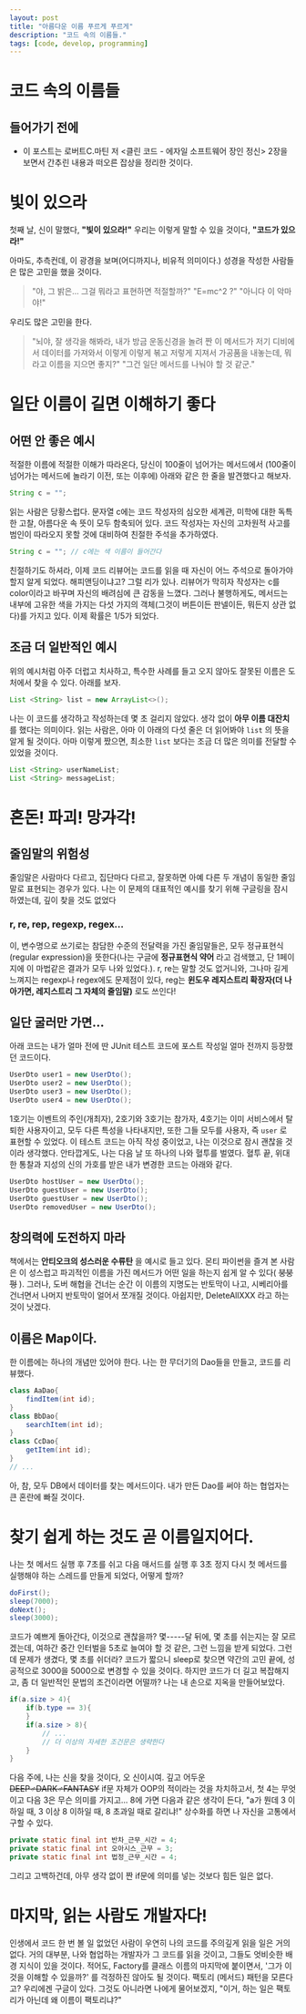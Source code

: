 ```yaml
---
layout: post
title: "아름다운 이름 푸르게 푸르게"
description: "코드 속의 이름들."
tags: [code, develop, programming]
---
```



# 코드 속의 이름들

## 들어가기 전에
* 이 포스트는 로버트C.마틴 저 <클린 코드 - 에자일 소프트웨어 장인 정신> 2장을 보면서 간추린 내용과 떠오른 잡상을 정리한 것이다.

# 빛이 있으라

첫째 날, 신이 말했다, __"빛이 있으라!"__ 우리는 이렇게 말할 수 있을 것이다, __"코드가 있으라!"__ 

아마도, 추측컨데, 이 광경을 보며(어디까지나, 비유적 의미이다.) 성경을 작성한 사람들은 많은 고민을 했을 것이다.

>"야, 그 밝은... 그걸 뭐라고 표현하면 적절할까?" 
>"E=mc^2 ?" 
>"아니다 이 악마야!" 

우리도 많은 고민을 한다.

>"뇌야, 잘 생각을 해봐라, 내가 방금 운동신경을 놀려 짠 이 메서드가 저기 디비에서 데이터를 가져와서 이렇게 이렇게 볶고 저렇게 지져서 가공품을 내놓는데, 뭐라고 이름을 지으면 좋지?"
>"그건 일단 메서드를 나눠야 할 것 같군."

# 일단 이름이 길면 이해하기 좋다

## 어떤 안 좋은 예시

적절한 이름에 적절한 이해가 따라온다, 당신이 100줄이 넘어가는 메서드에서 (100줄이 넘어가는 메서드에 놀라기 이전, 또는 이후에) 아래와 같은 한 줄을 발견했다고 해보자.

```java
String c = "";
```

읽는 사람은 당황스럽다. 문자열 c에는 코드 작성자의 심오한 세계관, 미학에 대한 독특한 고찰, 아름다운 속 뜻이 모두 함축되어 있다. 코드 작성자는 자신의 고차원적 사고를 범인이 따라오지 못할 것에 대비하여 친절한 주석을 추가하였다.

```java
String c = ""; // c에는 색 이름이 들어간다
``` 

친절하기도 하셔라, 이제 코드 리뷰어는 코드를 읽을 때 자신이 어느 주석으로 돌아가야 할지 알게 되었다. 해피앤딩이냐고? 그럴 리가 있나. 리뷰어가 막히자 작성자는 c를 color이라고 바꾸며 자신의 배려심에 큰 감동을 느꼈다. 그러나 불행하게도, 메서드는 내부에 고유한 색을 가지는 다섯 가지의 객체(그것이 버튼이든 판넬이든, 뭐든지 상관 없다)를 가지고 있다. 이제 확률은 1/5가 되었다.

## 조금 더 일반적인 예시

위의 예시처럼 아주 더럽고 치사하고, 특수한 사례를 들고 오지 않아도 잘못된 이름은 도처에서 찾을 수 있다. 아래를 보자.

```java
List <String> list = new ArrayList<>();
```

나는 이 코드를 생각하고 작성하는데 몇 초 걸리지 않았다. 생각 없이 __아무 이름 대잔치__ 를 했다는 의미이다. 읽는 사람은, 아마 이 아래의 다섯 줄은 더 읽어봐야 `list` 의 뜻을 알게 될 것이다. 아마 이렇게 짰으면, 최소한 `list` 보다는 조금 더 많은 의미를 전달할 수 있었을 것이다.

```java
List <String> userNameList;
List <String> messageList;
```

# 혼돈! 파괴! 망~~가~~각!

## 줄임말의 위험성

줄임말은 사람마다 다르고, 집단마다 다르고, 잘못하면 아예 다른 두 개념이 동일한 줄임말로 표현되는 경우가 있다. 나는 이 문제의 대표적인 예시를 찾기 위해 구글링을 잠시 하였는데, 깊이 찾을 것도 없었다

### r, re, rep, regexp, regex...

이, 변수명으로 쓰기로는 참담한 수준의 전달력을 가진 줄임말들은, 모두 정규표현식(regular expression)을 뜻한다(나는 구글에 __정규표현식 약어__ 라고 검색했고, 단 1페이지에 이 마법같은 결과가 모두 나와 있었다.). r, re는 말할 것도 없거니와, 그나마 길게 느껴지는 regexp나 regex에도 문제점이 있다, reg는 __윈도우 레지스트리 확장자(더 나아가면, 레지스트리 그 자체의 줄임말)__ 로도 쓰인다!

## 일단 굴러만 가면...

아래 코드는 내가 얼마 전에 딴 JUnit 테스트 코드에 포스트 작성일 얼마 전까지 등장했던 코드이다.

```java
UserDto user1 = new UserDto();
UserDto user2 = new UserDto();
UserDto user3 = new UserDto();
UserDto user4 = new UserDto();
```

1호기는 이벤트의 주인(개최자), 2호기와 3호기는 참가자, 4호기는 이미 서비스에서 탈퇴한 사용자이고, 모두 다른 특성을 나타내지만, 또한 그들 모두를 사용자, 즉 `user` 로 표현할 수 있었다. 이 테스트 코드는 아직 작성 중이었고, 나는 이것으로 잠시 괜찮을 것이라 생각했다. 안타깝게도, 나는 다음 날 또 하나의 나와 혈투를 벌였다. 혈투 끝, 위대한 통찰과 지성의 신의 가호를 받은 내가 변경한 코드는 아래와 같다.

```java
UserDto hostUser = new UserDto();
UserDto guestUser = new UserDto();
UserDto guestUser = new UserDto();
UserDto removedUser = new UserDto();
```

## 창의력에 도전하지 마라

책에서는 __안티오크의 성스러운 수류탄__ 을 예시로 들고 있다. 몬티 파이썬을 즐겨 본 사람은 이 성스럽고 파괴적인 이름을 가진 메서드가 어떤 일을 하는지 쉽게 알 수 있다( ~~붕붕펑~~ ). 그러나, 도버 해협을 건너는 순간 이 이름의 지명도는 반토막이 나고, 시베리아를 건너면서 나머지 반토막이 얼어서 쪼개질 것이다. 아쉽지만, DeleteAllXXX 라고 하는 것이 낫겠다.

## 이름은 Map이다.

한 이름에는 하나의 개념만 있어야 한다. 나는 한 무더기의 Dao들을 만들고, 코드를 리뷰했다.

```java
class AaDao{
    findItem(int id);
}
class BbDao{
    searchItem(int id);
}
class CcDao{
    getItem(int id);
}
// ...
```

아, 참, 모두 DB에서 데이터를 찾는 메서드이다. 내가 만든 Dao를 써야 하는 협업자는 큰 혼란에 빠질 것이다.

# 찾기 쉽게 하는 것도 곧 이름일지어다.

나는 첫 메서드 실행 후 7초를 쉬고 다음 매서드를 실행 후 3초 정지 다시 첫 메서드를 실행해야 하는 스레드를 만들게 되었다, 어떻게 할까?

```java
doFirst();
sleep(7000);
doNext();
sleep(3000);
```

코드가 예쁘게 돌아간다, 이것으로 괜찮을까? 몇-----달 뒤에, 몇 초를 쉬는지는 잘 모르겠는데, 여하간 중간 인터벌을 5초로 늘여야 할 것 같은, 그런 느낌을 받게 되었다. 그런데 문제가 생겼다, 몇 초를 쉬더라? 코드가 짧으니 sleep로 찾으면 약간의 고민 끝에, 성공적으로 3000을 5000으로 변경할 수 있을 것이다. 하지만 코드가 더 길고 복잡해지고, 좀 더 일반적인 문법의 조건이라면 어떨까? 나는 내 손으로 지옥을 만들어보았다.

```java
if(a.size > 4){
    if(b.type == 3){
    }
    if(a.size > 8){
        // ...
        // 더 이상의 자세한 조건문은 생략한다
    }
}
```

다음 주에, 나는 신을 찾을 것이다, 오 신이시여. 깊고 어두운 ~~DEEP♂DARK♂FANTASY~~ if문 자체가 OOP의 적이라는 것을 차치하고서, 첫 4는 무엇이고 다음 3은 무슨 의미를 가지고... 8에 가면 다음과 같은 생각이 든다, "a가 뭔데 3 이하일 때, 3 이상 8 이하일 때, 8 초과일 때로 갈리냐!" 상수화를 하면 나 자신을 고통에서 구할 수 있다.

```java
private static final int 반차_근무_시간 = 4;
private static final int 오아시스_근무 = 3;
private static final int 법정_근무_시간 = 4;
```

그리고 고백하건데, 아무 생각 없이 짠 if문에 의미를 넣는 것보다 힘든 일은 없다.

# 마지막, 읽는 사람도 개발자다!

인생에서 코드 한 번 볼 일 없었던 사람이 우연히 나의 코드를 주의깊게 읽을 일은 거의 없다. 거의 대부분, 나와 협업하는 개발자가 그 코드를 읽을 것이고, 그들도 엇비슷한 배경 지식이 있을 것이다. 적어도, Factory를 클래스 이름의 마지막에 붙이면서, '그가 이것을 이해할 수 있을까?' 를 걱정하진 않아도 될 것이다. 팩토리 (메서드) 패턴을 모른다고? 우리에겐 구글이 있다. 그것도 아니라면 나에게 물어보겠지, "이거, 하는 일은 팩토리가 아닌데 왜 이름이 팩토리냐?"
